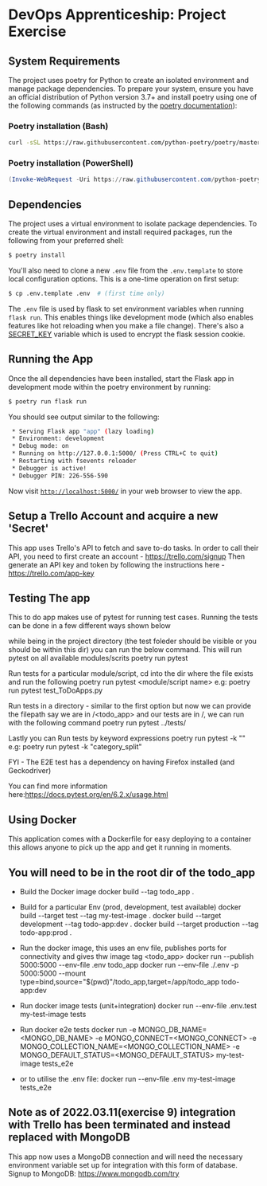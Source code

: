 # DevOps Apprenticeship: Project Exercise

## System Requirements

The project uses poetry for Python to create an isolated environment and manage package dependencies. To prepare your system, ensure you have an official distribution of Python version 3.7+ and install poetry using one of the following commands (as instructed by the [poetry documentation](https://python-poetry.org/docs/#system-requirements)):

### Poetry installation (Bash)

```bash
curl -sSL https://raw.githubusercontent.com/python-poetry/poetry/master/get-poetry.py | python
```

### Poetry installation (PowerShell)

```powershell
(Invoke-WebRequest -Uri https://raw.githubusercontent.com/python-poetry/poetry/master/get-poetry.py -UseBasicParsing).Content | python
```

## Dependencies

The project uses a virtual environment to isolate package dependencies. To create the virtual environment and install required packages, run the following from your preferred shell:

```bash
$ poetry install
```

You'll also need to clone a new `.env` file from the `.env.template` to store local configuration options. This is a one-time operation on first setup:

```bash
$ cp .env.template .env  # (first time only)
```

The `.env` file is used by flask to set environment variables when running `flask run`. This enables things like development mode (which also enables features like hot reloading when you make a file change). There's also a [SECRET_KEY](https://flask.palletsprojects.com/en/1.1.x/config/#SECRET_KEY) variable which is used to encrypt the flask session cookie.

## Running the App

Once the all dependencies have been installed, start the Flask app in development mode within the poetry environment by running:
```bash
$ poetry run flask run
```

You should see output similar to the following:
```bash
 * Serving Flask app "app" (lazy loading)
 * Environment: development
 * Debug mode: on
 * Running on http://127.0.0.1:5000/ (Press CTRL+C to quit)
 * Restarting with fsevents reloader
 * Debugger is active!
 * Debugger PIN: 226-556-590
```
Now visit [`http://localhost:5000/`](http://localhost:5000/) in your web browser to view the app.


## Setup a Trello Account and acquire a new 'Secret'
This app uses Trello's API to fetch and save to-do tasks. In order to call their API, you need to first create an account - https://trello.com/signup
Then generate an API key and token by following the instructions here - https://trello.com/app-key


## Testing The app
This to do app makes use of pytest for running test cases. Running the tests can be done in a few different ways shown below

while being in the project directory (the test foleder should be visible or you should be within this dir) you can run the below command.
This will run pytest on all available modules/scrits
    poetry run pytest 

Run tests for a particular module/script, cd into the dir where the file exists and run the following
    poetry run pytest <module/script name>
    e.g: poetry run pytest test_ToDoApps.py

Run tests in a directory - similar to the first option but now we can provide the filepath
say we are in <project>/<todo_app> and our tests are in <project>/<tests>, we can run with the following command
    poetry run pytest ../tests/

Lastly you can Run tests by keyword expressions
    poetry run pytest -k "<keyword>"
    e.g: poetry run pytest -k "category_split"

FYI - The E2E test has a dependency on having Firefox installed (and Geckodriver)

You can find more information here:https://docs.pytest.org/en/6.2.x/usage.html  

## Using Docker
This application comes with a Dockerfile for easy deploying to a container this allows anyone to pick up the app and get it running in moments.
## You will need to be in the root dir of the todo_app
- Build the Docker image
docker build --tag todo_app . 

- Build for a particular Env (prod, development, test available)
docker build --target test --tag my-test-image .
docker build --target development --tag todo-app:dev . 
docker build --target production --tag todo-app:prod .

- Run the docker image, this uses an env file, publishes ports for connectivity and gives thw image tag <todo_app>
docker run --publish 5000:5000 --env-file .env todo_app
docker run --env-file ./.env -p 5000:5000 --mount type=bind,source="$(pwd)"/todo_app,target=/app/todo_app todo-app:dev

- Run docker image tests (unit+integration)
docker run --env-file .env.test my-test-image tests

- Run docker e2e tests
docker run -e MONGO_DB_NAME=<MONGO_DB_NAME> -e MONGO_CONNECT=<MONGO_CONNECT> -e MONGO_COLLECTION_NAME=<MONGO_COLLECTION_NAME> -e MONGO_DEFAULT_STATUS=<MONGO_DEFAULT_STATUS> my-test-image tests_e2e

- or to utilise the .env file:
docker run --env-file .env my-test-image tests_e2e


## Note as of 2022.03.11(exercise 9) integration with Trello has been terminated and instead replaced with MongoDB
This app now uses a MongoDB connection and will need the necessary environment variable set up for integration with this form of database.
Signup to MongoDB: https://www.mongodb.com/try
